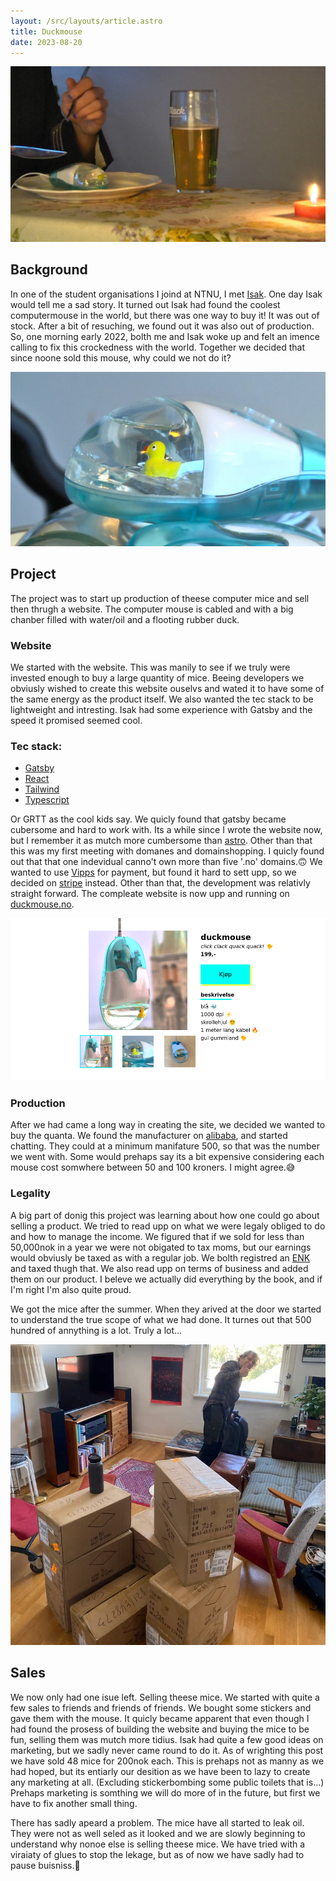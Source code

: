 ```yaml
---
layout: /src/layouts/article.astro
title: Duckmouse
date: 2023-08-20
---
```



![A nice dinner](/src/images/projects/duckmouse/dinner.webp)

## Background
In one of the student organisations I joind at NTNU, I met [Isak](https://isak.me/). One day Isak would tell me a sad story. It turned out Isak had found the coolest computermouse in the world, but there was one way to buy it! It was out of stock. After a bit of resuching, we found out it was also out of production. So, one morning early 2022, bolth me and Isak woke up and felt an imence calling to fix this crockedness with the world. Together we decided that since noone sold this mouse, why could we not do it?

![closeup img](/src/images/projects/duckmouse/closeup.webp)

## Project
The project was to start up production of theese computer mice and sell then thrugh a website. The computer mouse is cabled and with a big chanber filled with water/oil and a flooting rubber duck. 

### Website
We started with the website. This was manily to see if we truly were invested enough to buy a large quantity of mice. Beeing developers we obviusly wished to create this website ouselvs and wated it to have some of the same energy as the product itself. We also wanted the tec stack to be lightweight and intresting. Isak had some experience with Gatsby and the speed it promised seemed cool. 

### Tec stack:
- [Gatsby](https://www.gatsbyjs.com/)
- [React](https://react.dev/)
- [Tailwind](https://tailwindcss.com/)
- [Typescript](https://www.typescriptlang.org/) 

Or GRTT as the cool kids say. We quicly found that gatsby became cubersome and hard to work with. Its a while since I wrote the website now, but I remember it as mutch more cumbersome than [astro](https://astro.build/). Other than that this was my first meeting with domanes and domainshopping. I quicly found out that that one indevidual canno't own more than five '.no' domains.🙃 We wanted to use [Vipps](https://www.vipps.no/) for payment, but found it hard to sett upp, so we decided on [stripe](https://stripe.com/en-no) instead. Other than that, the development was relativly straight forward. The compleate website is now upp and running on [duckmouse.no](https://duckmouse.no/).

![website](/src/images/projects/duckmouse/website.png)

### Production
After we had came a long way in creating the site, we decided we wanted to buy the quanta. We found the manufacturer on [alibaba](https://www.alibaba.com/), and started chatting. They could at a minimum manifature 500, so that was the number we went with. Some would prehaps say its a bit expensive considering each mouse cost somwhere between 50 and 100 kroners. I might agree.😅

### Legality
A big part of donig this project was learning about how one could go about selling a product. We tried to read upp on what we were legaly obliged to do and how to manage the income. We figured that if we sold for less than 50,000nok in a year we were not obigated to tax moms, but our earnings would obviusly be taxed as with a regular job. We bolth registred an [ENK](https://en.wikipedia.org/wiki/Enkeltpersonforetak) and taxed thugh that. We also read upp on terms of business and added them on our product. I beleve we actually did everything by the book, and if I'm right I'm also quite proud. 

We got the mice after the summer. When they arived at the door we started to understand the true scope of what we had done. It turnes out that 500 hundred of annything is a lot. Truly a lot...

![a lot](/src/images/projects/duckmouse/a_lot.png)

## Sales
We now only had one isue left. Selling theese mice. We started with quite a few sales to friends and friends of friends. We bought some stickers and gave them with the mouse. It quicly became apparent that even though I had found the prosess of building the website and buying the mice to be fun, selling them was mutch more tidius. Isak had quite a few good ideas on marketing, but we sadly never came round to do it. As of wrighting this post we have sold 48 mice for 200nok each. This is prehaps not as manny as we had hoped, but its entiarly our desition as we have been to lazy to create any marketing at all. (Excluding stickerbombing some public toilets that is...) Prehaps marketing is somthing we will do more of in the future, but first we have to fix another small thing.

There has sadly apeard a problem. The mice have all started to leak oil. They were not as well seled as it looked and we are slowly beginning to understand why nonoe else is selling theese mice. We have tried with a viraiaty of glues to stop the lekage, but as of now we have sadly had to pause buisniss.🙁 


